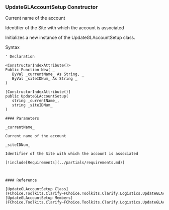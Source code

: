 ﻿### UpdateGLAccountSetup Constructor

Current name of the account

Identifier of the Site with which the account is associated

Initializes a new instance of the UpdateGLAccountSetup class.

Syntax

```vbnet
' Declaration

<ConstructorIndexAttribute()>
Public Function New( _
   ByVal _currentName_ As String, _
   ByVal _siteIDNum_ As String _
)

[ConstructorIndexAttribute()]
public UpdateGLAccountSetup( 
   string _currentName_,
   string _siteIDNum_
)

#### Parameters

_currentName_

Current name of the account

_siteIDNum_

Identifier of the Site with which the account is associated

[!include[Requirements](../partials/requirements.md)]



#### Reference

[UpdateGLAccountSetup Class](FChoice.Toolkits.Clarify~FChoice.Toolkits.Clarify.Logistics.UpdateGLAccountSetup.md)  
[UpdateGLAccountSetup Members](FChoice.Toolkits.Clarify~FChoice.Toolkits.Clarify.Logistics.UpdateGLAccountSetup_members.md)